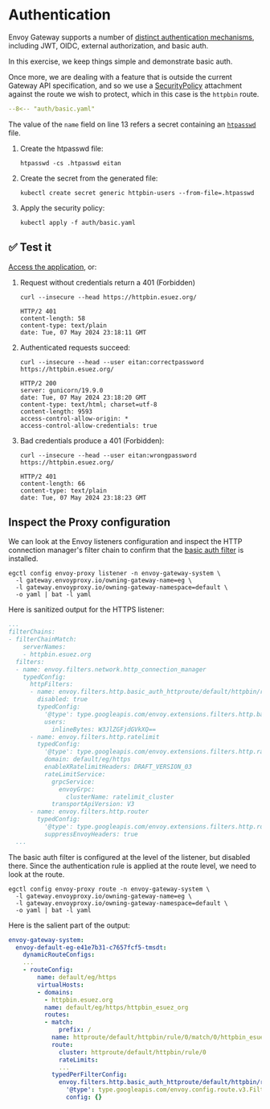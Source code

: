 # Authentication

Envoy Gateway supports a number of [distinct authentication mechanisms](https://gateway.envoyproxy.io/latest/api/extension_types/#securitypolicyspec), including JWT, OIDC, external authorization, and basic auth.

In this exercise, we keep things simple and demonstrate basic auth.

Once more, we are dealing with a feature that is outside the current Gateway API specification, and so we use a [SecurityPolicy](https://gateway.envoyproxy.io/v1.0.1/api/extension_types/#securitypolicy) attachment against the route we wish to protect, which in this case is the `httpbin` route.

```yaml linenums="1" hl_lines="13"
--8<-- "auth/basic.yaml"
```

The value of the `name` field on line 13 refers a secret containing an [`htpasswd`](https://httpd.apache.org/docs/2.4/programs/htpasswd.html) file.

1. Create the htpasswd file:

    ```shell
    htpasswd -cs .htpasswd eitan
    ```

1. Create the secret from the generated file:

    ```shell
    kubectl create secret generic httpbin-users --from-file=.htpasswd
    ```

1. Apply the security policy:

    ```shell
    kubectl apply -f auth/basic.yaml
    ```

## :white_check_mark: Test it

[Access the application](https://httpbin.esuez.org/), or:

1. Request without credentials return a 401 (Forbidden)

    ```shell
    curl --insecure --head https://httpbin.esuez.org/
    ```

    ```console
    HTTP/2 401
    content-length: 58
    content-type: text/plain
    date: Tue, 07 May 2024 23:18:11 GMT
    ```

1. Authenticated requests succeed:

    ```shell
    curl --insecure --head --user eitan:correctpassword https://httpbin.esuez.org/
    ```

    ```console
    HTTP/2 200
    server: gunicorn/19.9.0
    date: Tue, 07 May 2024 23:18:20 GMT
    content-type: text/html; charset=utf-8
    content-length: 9593
    access-control-allow-origin: *
    access-control-allow-credentials: true
    ```

1. Bad credentials produce a 401 (Forbidden):

    ```shell
    curl --insecure --head --user eitan:wrongpassword https://httpbin.esuez.org/
    ```

    ```console
    HTTP/2 401
    content-length: 66
    content-type: text/plain
    date: Tue, 07 May 2024 23:18:23 GMT
    ```

## Inspect the Proxy configuration

We can look at the Envoy listeners configuration and inspect the HTTP connection manager's filter chain to confirm that the [basic auth filter](https://www.envoyproxy.io/docs/envoy/v1.30.1/configuration/http/http_filters/basic_auth_filter.html) is installed.

```shell
egctl config envoy-proxy listener -n envoy-gateway-system \
  -l gateway.envoyproxy.io/owning-gateway-name=eg \
  -l gateway.envoyproxy.io/owning-gateway-namespace=default \
  -o yaml | bat -l yaml
```

Here is sanitized output for the HTTPS listener:

```yaml linenums="1" hl_lines="10-15"
...
filterChains:
- filterChainMatch:
    serverNames:
    - httpbin.esuez.org
  filters:
  - name: envoy.filters.network.http_connection_manager
    typedConfig:
      httpFilters:
      - name: envoy.filters.http.basic_auth_httproute/default/httpbin/rule/0/match/0/httpbin_esuez_org
        disabled: true
        typedConfig:
          '@type': type.googleapis.com/envoy.extensions.filters.http.basic_auth.v3.BasicAuth
          users:
            inlineBytes: W3JlZGFjdGVkXQ==
      - name: envoy.filters.http.ratelimit
        typedConfig:
          '@type': type.googleapis.com/envoy.extensions.filters.http.ratelimit.v3.RateLimit
          domain: default/eg/https
          enableXRatelimitHeaders: DRAFT_VERSION_03
          rateLimitService:
            grpcService:
              envoyGrpc:
                clusterName: ratelimit_cluster
            transportApiVersion: V3
      - name: envoy.filters.http.router
        typedConfig:
          '@type': type.googleapis.com/envoy.extensions.filters.http.router.v3.Router
          suppressEnvoyHeaders: true
  ...
```

The basic auth filter is configured at the level of the listener, but disabled there.
Since the authentication rule is applied at the route level, we need to look at the route.

```shell
egctl config envoy-proxy route -n envoy-gateway-system \
  -l gateway.envoyproxy.io/owning-gateway-name=eg \
  -l gateway.envoyproxy.io/owning-gateway-namespace=default \
  -o yaml | bat -l yaml
```

Here is the salient part of the output:

```yaml linenums="1" hl_lines="19-22"
envoy-gateway-system:
  envoy-default-eg-e41e7b31-c7657fcf5-tmsdt:
    dynamicRouteConfigs:
    ...
    - routeConfig:
        name: default/eg/https
        virtualHosts:
        - domains:
          - httpbin.esuez.org
          name: default/eg/https/httpbin_esuez_org
          routes:
          - match:
              prefix: /
            name: httproute/default/httpbin/rule/0/match/0/httpbin_esuez_org
            route:
              cluster: httproute/default/httpbin/rule/0
              rateLimits:
              ...
            typedPerFilterConfig:
              envoy.filters.http.basic_auth_httproute/default/httpbin/rule/0/match/0/httpbin_esuez_org:
                '@type': type.googleapis.com/envoy.config.route.v3.FilterConfig
                config: {}
```
